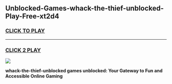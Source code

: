 
## Unblocked-Games-whack-the-thief-unblocked-Play-Free-xt2d4
<h3>
<a href="https://premium76.site?title=whack-the-thief-unblocked&ref=19M">CLICK TO PLAY</a></h3>
<hr>

<h3>
<a href="https://premium76.site?title=whack-the-thief-unblocked&ref=19M">CLICK 2 PLAY</a>
  
</h3>

<a href="https://premium76.site?title=whack-the-thief-unblocked&ref=19M"><img src="https://clearcache.store/games.png"></a>


**whack-the-thief-unblocked games unblocked: Your Gateway to Fun and Accessible Online Gaming**
